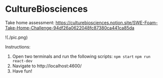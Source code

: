 # CultureBiosciences
Take home assessment: https://culturebiosciences.notion.site/SWE-Foam-Take-Home-Challenge-94df26a0622048fc87380ca441ca85da

!(./pic.png)

Instructions:
1. Open two terminals and run the following scripts:
`npm start`
`npm run react-dev`
2. Navigate to http://localhost:4600/
3. Have fun!

